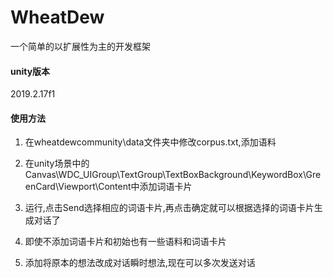 # WheatDew
一个简单的以扩展性为主的开发框架
#### unity版本
2019.2.17f1
#### 使用方法
1. 在wheatdewcommunity\data文件夹中修改corpus.txt,添加语料

2. 在unity场景中的Canvas\WDC_UIGroup\TextGroup\TextBoxBackground\KeywordBox\GreenCard\Viewport\Content中添加词语卡片

3. 运行,点击Send选择相应的词语卡片,再点击确定就可以根据选择的词语卡片生成对话了

4. 即使不添加词语卡片和初始也有一些语料和词语卡片

5. 添加将原本的想法改成对话瞬时想法,现在可以多次发送对话

